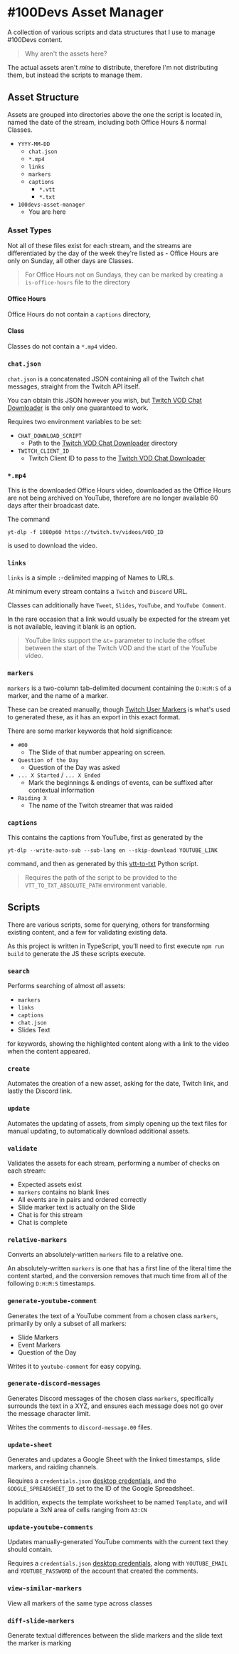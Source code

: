 # #100Devs Asset Manager

A collection of various scripts and data structures that I use to manage #100Devs content.

> Why aren't the assets here?

The actual assets aren't *mine* to distribute, therefore I'm not distributing them, but instead the scripts to manage them.

## Asset Structure

Assets are grouped into directories above the one the script is located in, named the date of the stream, including both Office Hours & normal Classes.

- `YYYY-MM-DD`
  - `chat.json`
  - `*.mp4`
  - `links`
  - `markers`
  - `captions`
    - `*.vtt`
    - `*.txt`
- `100devs-asset-manager`
  - You are here

### Asset Types

Not all of these files exist for each stream, and the streams are differentiated by the day of the week they're listed as - Office Hours are only on Sunday, all other days are Classes.

> For Office Hours not on Sundays, they can be marked by creating a `is-office-hours` file to the directory

#### Office Hours

Office Hours do not contain a `captions` directory,

#### Class

Classes do not contain a `*.mp4` video.

### `chat.json`

`chat.json` is a concatenated JSON containing all of the Twitch chat messages, straight from the Twitch API itself.

You can obtain this JSON however you wish, but [Twitch VOD Chat Downloader](https://github.com/RascalTwo/TwitchVODChatDownloader) is the only one guaranteed to work.

Requires two environment variables to be set:

- `CHAT_DOWNLOAD_SCRIPT`
  - Path to the [Twitch VOD Chat Downloader](https://github.com/RascalTwo/TwitchVODChatDownloader) directory
- `TWITCH_CLIENT_ID`
  - Twitch Client ID to pass to the [Twitch VOD Chat Downloader](https://github.com/RascalTwo/TwitchVODChatDownloader)

### `*.mp4`

This is the downloaded Office Hours video, downloaded as the Office Hours are not being archived on YouTube, therefore are no longer available 60 days after their broadcast date.

The command

```shell
yt-dlp -f 1080p60 https://twitch.tv/videos/VOD_ID
```

is used to download the video.

### `links`

`links` is a simple `:`-delimited mapping of Names to URLs.

At minimum every stream contains a `Twitch` and `Discord` URL.

Classes can additionally have `Tweet`, `Slides`, `YouTube`, and `YouTube Comment`.

In the rare occasion that a link would usually be expected for the stream yet is not available, leaving it blank is an option.

> YouTube links support the `&t=` parameter to include the offset between the start of the Twitch VOD and the start of the YouTube video.

### `markers`

`markers` is a two-column tab-delimited document containing the `D:H:M:S` of a marker, and the name of a marker.

These can be created manually, though [Twitch User Markers](https://github.com/RascalTwo/TwitchUserMarkers) is what's used to generated these, as it has an export in this exact format.

There are some marker keywords that hold significance:

- `#00`
  - The Slide of that number appearing on screen.
- `Question of the Day`
  - Question of the Day was asked
- `... X Started` / `... X Ended`
  - Mark the beginnings & endings of events, can be suffixed after contextual information
- `Raiding X`
  - The name of the Twitch streamer that was raided

### `captions`

This contains the captions from YouTube, first as generated by the

```shell
yt-dlp --write-auto-sub --sub-lang en --skip-download YOUTUBE_LINK
```

command, and then as generated by this [vtt-to-txt](https://gist.github.com/glasslion/b2fcad16bc8a9630dbd7a945ab5ebf5e) Python script.

> Requires the path of the script to be provided to the `VTT_TO_TXT_ABSOLUTE_PATH` environment variable.

## Scripts

There are various scripts, some for querying, others for transforming existing content, and a few for validating existing data.

As this project is written in TypeScript, you'll need to first execute `npm run build` to generate the JS these scripts execute.

### `search`

Performs searching of almost _all_ assets:

- `markers`
- `links`
- `captions`
- `chat.json`
- Slides Text

for keywords, showing the highlighted content along with a link to the video when the content appeared.

### `create`

Automates the creation of a new asset, asking for the date, Twitch link, and lastly the Discord link.

### `update`

Automates the updating of assets, from simply opening up the text files for manual updating, to automatically download additional assets.

### `validate`

Validates the assets for each stream, performing a number of checks on each stream:

- Expected assets exist
- `markers` contains no blank lines
- All events are in pairs and ordered correctly
- Slide marker text is actually on the Slide
- Chat is for this stream
- Chat is complete

### `relative-markers`

Converts an absolutely-written `markers` file to a relative one.

An absolutely-written `markers` is one that has a first line of the literal time the content started, and the conversion removes that much time from all of the following `D:H:M:S` timestamps.

### `generate-youtube-comment`

Generates the text of a YouTube comment from a chosen class `markers`, primarily by only a subset of all markers:

- Slide Markers
- Event Markers
- Question of the Day

Writes it to `youtube-comment` for easy copying.

### `generate-discord-messages`

Generates Discord messages of the chosen class `markers`, specifically surrounds the text in a XYZ, and ensures each message does not go over the message character limit.

Writes the comments to `discord-message.00` files.

### `update-sheet`

Generates and updates a Google Sheet with the linked timestamps, slide markers, and raiding channels.

Requires a `credentials.json` [desktop credentials](https://developers.google.com/workspace/guides/create-credentials), and the `GOOGLE_SPREADSHEET_ID` set to the ID of the Google Spreadsheet.

In addition, expects the template worksheet to be named `Template`, and will populate a 3xN area of cells ranging from `A3:CN`

### `update-youtube-comments`

Updates manually-generated YouTube comments with the current text they should contain.

Requires a `credentials.json` [desktop credentials](https://developers.google.com/workspace/guides/create-credentials), along with `YOUTUBE_EMAIL` and `YOUTUBE_PASSWORD` of the account that created the comments.

### `view-similar-markers`

View all markers of the same type across classes

### `diff-slide-markers`

Generate textual differences between the slide markers and the slide text the marker is marking
